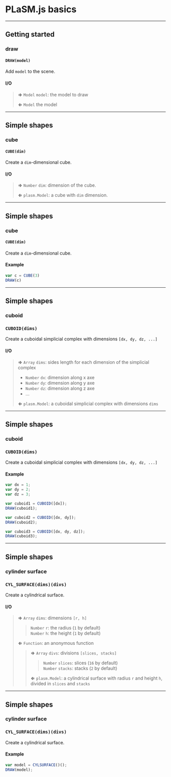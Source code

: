 # PLaSM.js basics

- - -

## Getting started

### draw

#### `DRAW(model)`

Add `model` to the scene.

#### I/O

> **&rArr;** `Model` `model`: the model to draw
>
> **&lArr;** `Model` the model

- - -

## Simple shapes

### cube

#### `CUBE(dim)`

Create a `dim`-dimensional cube.

#### I/O

> **&rArr;** `Number` `dim`: dimension of the cube.
>
> **&lArr;** `plasm.Model`: a cube with `dim` dimension.

- - -

## Simple shapes

### cube

#### `CUBE(dim)`

Create a `dim`-dimensional cube.

#### Example

```js
var c = CUBE(3)
DRAW(c)
```

- - -

## Simple shapes

### cuboid

### `CUBOID(dims)`

Create a cuboidal simplicial complex with dimensions `[dx, dy, dz, ...]`

#### I/O

> **&rArr;** `Array` `dims`: sides length for each dimension of the simplicial complex
>
> - `Number` `dx`: dimension along x axe
> - `Number` `dy`: dimension along y axe
> - `Number` `dz`: dimension along z axe
> - ...
>
> **&lArr;** `plasm.Model`: a cuboidal simplicial complex with dimensions `dims`

- - -

## Simple shapes

### cuboid

### `CUBOID(dims)`

Create a cuboidal simplicial complex with dimensions `[dx, dy, dz, ...]`

#### Example

```js
var dx = 1;
var dy = 2;
var dz = 3;

var cuboid1 = CUBOID([dx]);
DRAW(cuboid1);
```

```js
var cuboid2 = CUBOID([dx, dy]);
DRAW(cuboid2);
```

```js
var cuboid3 = CUBOID([dx, dy, dz]);
DRAW(cuboid3);
```

- - - 

## Simple shapes

### cylinder surface

### `CYL_SURFACE(dims)(divs)`

Create a cylindrical surface.

#### I/O

> **&rArr;** `Array` `dims`: dimensions `[r, h]`
> > `Number` `r`: the radius (`1` by default)  
> > `Number` `h`: the height (`1` by default)
>
> **&lArr;** `Function`: an anonymous function
>
> > **&rArr;** `Array` `divs`: divisions `[slices, stacks]`
> > > `Number` `slices`: slices (`16` by default)  
> > > `Number` `stacks`: stacks (`2` by default)
> >
> > **&lArr;** `plasm.Model`: a cylindrical surface with radius `r` and height `h`, divided in `slices` and `stacks`

- - - 

## Simple shapes

### cylinder surface

### `CYL_SURFACE(dims)(divs)`

Create a cylindrical surface.

#### Example

```js
var model = CYLSURFACE()();
DRAW(model);
```

